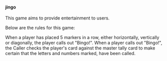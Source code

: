 #### jingo
This game aims to provide entertainment to users.

Below are the rules for this game:

When a player has placed 5 markers in a row, either horizontally, vertically or diagonally, the player calls out "Bingo!".
When a player calls out "Bingo!", the Caller checks the player's card against the master tally card to make certain that the letters and numbers marked, have been called.